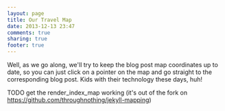 ```yaml
---
layout: page
title: Our Travel Map
date: 2013-12-13 23:47
comments: true
sharing: true
footer: true
---
```


Well, as we go along, we'll try to keep the blog post map coordinates up to date, so you can just click on a pointer on the map and go straight to the corresponding blog post. Kids with their technology these days, huh!

TODO get the render_index_map working (it's out of the fork on https://github.com/throughnothing/jekyll-mapping)

<div id="our_travel_map">
</div>